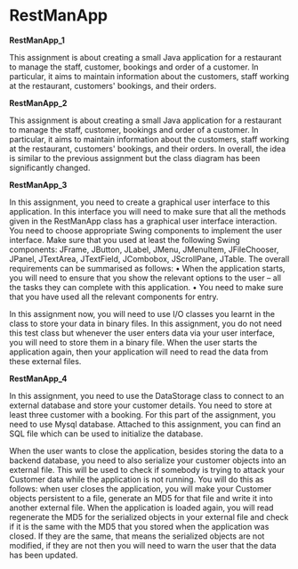 # RestManApp

**RestManApp_1**

This assignment is about creating a small Java application for a restaurant to manage  the staff, customer, bookings and order of a customer. In particular, it aims to maintain information about the customers, staff working at the restaurant, customers' bookings, and their orders.

**RestManApp_2**

This assignment is about creating a small Java application for a restaurant to manage 
the staff, customer, bookings and order of a customer. In particular, it aims to maintain 
information about the customers, staff working at the restaurant, customers' bookings, 
and their orders. In overall, the idea is similar to the previous assignment but the class 
diagram has been significantly changed.

**RestManApp_3**

In this assignment, you need to create a graphical user interface to this application. In this interface you will need to make sure that all the methods given in the RestManApp class has a graphical user interface interaction. You need to choose appropriate Swing components to implement the user interface. Make sure that you used at least the following Swing components: JFrame, JButton, JLabel, JMenu, JMenuItem, JFileChooser, JPanel, JTextArea, JTextField, JCombobox, JScrollPane, JTable. The overall requirements can be summarised as follows:
  • When the application starts, you will need to ensure that you show the relevant options to the user – all the tasks they can complete with this application. 
  • You need to make sure that you have used all the relevant components for entry.
  
In this assignment now, you will need to use I/O classes you learnt in the class to store your data in binary files. In this assignment, you do not need this test class but whenever the user enters data via your user interface, you will need to store them in a binary file. When the user starts the application again, then your application will need to read the data from these external files.

**RestManApp_4**

In this assignment, you need to use the DataStorage class to connect to an external database and store your customer details. You need to store at least three customer with a booking. For this part of the assignment, you need to use Mysql database. Attached to this assignment, you can find an SQL file which can be used to initialize the database.

When the user wants to close the application, besides storing the data to a backend database, you need to also serialize your customer objects into an external file. This will be used to check if somebody is trying to attack your Customer data while the application is not running. You will do this as follows: when user closes the application, you will make your Customer objects persistent to a file, generate an MD5 for that file and write it into another external file. When the application is loaded again, you will read regenerate the MD5 for the serialized objects in your external file and check if it is the same with the MD5 that you stored when the application was closed. If they are the same, that means the serialized objects are not modified, if they are not then you will need to warn the user that the data has been updated. 
